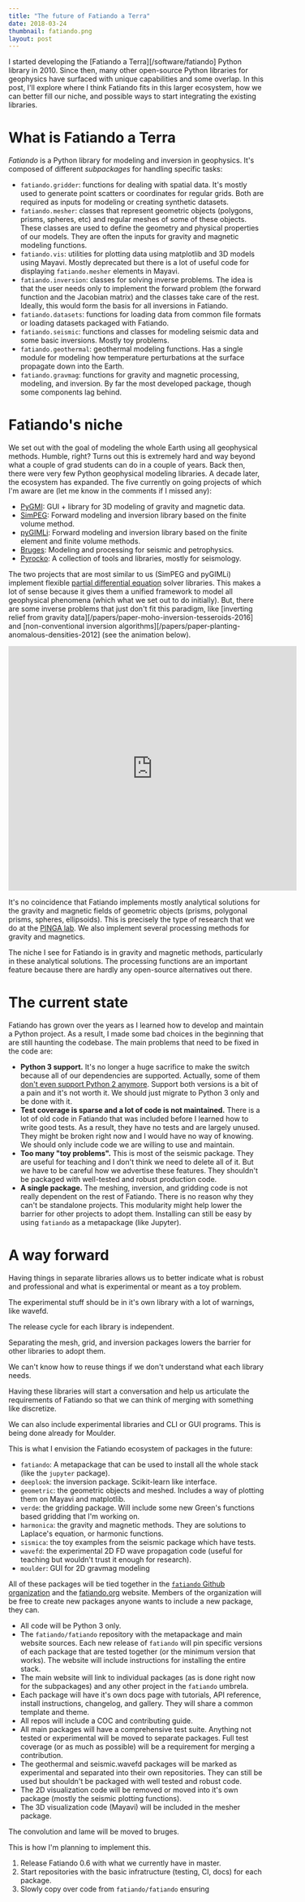 ```yaml
---
title: "The future of Fatiando a Terra"
date: 2018-03-24
thumbnail: fatiando.png
layout: post
---
```


I started developing the [Fatiando a Terra][/software/fatiando] Python library
in 2010.
Since then, many other open-source Python libraries for geophysics have
surfaced with unique capabilities and some overlap.
In this post, I'll explore where I think Fatiando fits in this larger
ecosystem, how we can better fill our niche, and possible ways to start
integrating the existing libraries.


# What is Fatiando a Terra

*Fatiando* is a Python library for modeling and inversion in geophysics.
It's composed of different *subpackages* for handling specific tasks:

* `fatiando.gridder`: functions for dealing with spatial data. It's mostly used
  to generate point scatters or coordinates for regular grids. Both are
  required as inputs for modeling or creating synthetic datasets.
* `fatiando.mesher`: classes that represent geometric objects (polygons,
  prisms, spheres, etc) and regular meshes of some of these objects. These
  classes are used to define the geometry and physical properties of our
  models. They are often the inputs for gravity and magnetic modeling
  functions.
* `fatiando.vis`: utilities for plotting data using matplotlib and 3D models
  using Mayavi. Mostly deprecated but there is a lot of useful code for
  displaying `fatiando.mesher` elements in Mayavi.
* `fatiando.inversion`: classes for solving inverse problems. The idea is that
  the user needs only to implement the forward problem (the forward function
  and the Jacobian matrix) and the classes take care of the rest. Ideally, this
  would form the basis for all inversions in Fatiando.
* `fatiando.datasets`: functions for loading data from common file formats or
  loading datasets packaged with Fatiando.
* `fatiando.seismic`: functions and classes for modeling seismic data and some
  basic inversions. Mostly toy problems.
* `fatiando.geothermal`: geothermal modeling functions. Has a single module for
  modeling how temperature perturbations at the surface propagate down into the
  Earth.
* `fatiando.gravmag`: functions for gravity and magnetic processing, modeling,
  and inversion. By far the most developed package, though some components lag
  behind.


# Fatiando's niche

We set out with the goal of modeling the whole Earth using all geophysical
methods.
Humble, right?
Turns out this is extremely hard and way beyond what a couple of grad students
can do in a couple of years.
Back then, there were very few Python geophysical modeling libraries.
A decade later, the ecosystem has expanded.
The five currently on going projects of which I'm aware are (let me
know in the comments if I missed any):

* [PyGMI](https://github.com/Patrick-Cole/pygmi): GUI + library for 3D modeling
  of gravity and magnetic data.
* [SimPEG](http://simpeg.xyz/): Forward modeling and inversion library based on
  the finite volume method.
* [pyGIMLi](https://www.pygimli.org/): Forward modeling and inversion library
  based on the finite element and finite volume methods.
* [Bruges](https://github.com/agile-geoscience/bruges): Modeling and processing
  for seismic and petrophysics.
* [Pyrocko](https://pyrocko.org): A collection of tools and libraries, mostly
  for seismology.

The two projects that are most similar to us (SimPEG and pyGIMLi) implement
flexible [partial differential equation](https://en.wikipedia.org/wiki/Partial_differential_equation)
solver libraries.
This makes a lot of sense because it gives them a unified framework to model
all geophysical phenomena (which what we set out to do initially).
But, there are some inverse problems that just don't fit this paradigm, like
[inverting relief from gravity data][/papers/paper-moho-inversion-tesseroids-2016]
and [non-conventional inversion algorithms][/papers/paper-planting-anomalous-densities-2012]
(see the animation below).

<div class="embed-responsive embed-responsive-16by9">
<iframe src="http://wl.figshare.com/articles/91469/embed?show_title=0"
width="568" height="481" frameborder="0"></iframe>
</div>

It's no coincidence that Fatiando implements mostly analytical solutions for
the gravity and magnetic fields of geometric objects (prisms, polygonal
prisms, spheres, ellipsoids).
This is precisely the type of research that we do at the [PINGA
lab](http://www.pinga-lab.org/).
We also implement several processing methods for gravity and magnetics.

The niche I see for Fatiando is in gravity and magnetic methods, particularly
in these analytical solutions.
The processing functions are an important feature because there are hardly any
open-source alternatives out there.


# The current state

Fatiando has grown over the years as I learned how to develop and maintain a
Python project.
As a result, I made some bad choices in the beginning that are still haunting
the codebase.
The main problems that need to be fixed in the code are:

* **Python 3 support.** It's no longer a huge sacrifice to make the switch
  because all of our dependencies are supported. Actually, some of them [don't
  even support Python 2 anymore](https://python3statement.org/). Support both
  versions is a bit of a pain and it's not worth it. We should just migrate to
  Python 3 only and be done with it.
* **Test coverage is sparse and a lot of code is not maintained.**
  There is a lot of old code in Fatiando that was included before I learned how
  to write good tests. As a result, they have no tests and are largely unused.
  They might be broken right now and I would have no way of knowing.
  We should only include code we are willing to use and maintain.
* **Too many "toy problems".** This is most of the seismic package. They are
  useful for teaching and I don't think we need to delete all of it. But we
  have to be careful how we advertise these features. They shouldn't be
  packaged with well-tested and robust production code.
* **A single package.** The meshing, inversion, and gridding code is not really
  dependent on the rest of Fatiando. There is no reason why they can't be
  standalone projects. This modularity might help lower the barrier for other
  projects to adopt them. Installing can still be easy by using `fatiando` as a
  metapackage (like Jupyter).



# A way forward

Having things in separate libraries allows us to better indicate what is robust
and professional and what is experimental or meant as a toy problem.

The experimental stuff should be in it's own library with a lot of warnings,
like wavefd.

The release cycle for each library is independent.


Separating the mesh, grid, and inversion packages lowers the barrier for other
libraries to adopt them.

We can't know how to reuse things if we don't understand what each library
needs.

Having these libraries will start a conversation and help us articulate the
requirements of Fatiando so that we can think of merging with something like
discretize.

We can also include experimental libraries and CLI or GUI programs.
This is being done already for Moulder.

This is what I envision the Fatiando ecosystem of packages in the future:

* `fatiando`: A metapackage that can be used to install all the whole stack
  (like the `jupyter` package).
* `deeplook`: the inversion package. Scikit-learn like interface.
* `geometric`: the geometric objects and meshed. Includes a way of plotting
  them on Mayavi and matplotlib.
* `verde`: the gridding package. Will include some new Green's functions based
  gridding that I'm working on.
* `harmonica`: the gravity and magnetic methods. They are solutions to
  Laplace's equation, or harmonic functions.
* `sismica`: the toy examples from the seismic package which have tests.
* `wavefd`: the experimental 2D FD wave propagation code (useful for teaching
  but wouldn't trust it enough for research).
* `moulder`: GUI for 2D gravmag modeling

All of these packages will be tied together in the
[`fatiando` Github organization](https://github.com/fatiando/)
and the [fatiando.org](http://www.fatiando.org/) website.
Members of the organization will be free to create new packages  anyone wants to include a new package, they can.


* All code will be Python 3 only.
* The `fatiando/fatiando` repository with the metapackage and main website
  sources. Each new release of `fatiando` will pin specific versions of each
  package that are tested together (or the minimum version that works).
  The website will include instructions for installing the entire stack.
* The main website will link to individual packages (as is done right now for
  the subpackages) and any other project in the `fatiando` umbrela.
* Each package will have it's own docs page with tutorials,
  API reference, install instructions, changelog, and gallery. They will share
  a common template and theme.
* All repos will include a COC and contributing guide.
* All main packages will have a comprehensive test suite. Anything not tested
  or experimental will be moved to separate packages. Full test coverage (or as
  much as possible) will be a requirement for merging a contribution.
* The geothermal and seismic.wavefd packages will be marked as experimental
  and separated into their own repositories. They can still be used but
  shouldn't be packaged with well tested and robust code.
* The 2D visualization code will be removed or moved into it's own package
  (mostly the seismic plotting functions).
* The 3D visualization code (Mayavi) will be included in the mesher package.



The convolution and lame will be moved to bruges.

This is how I'm planning to implement this.

1. Release Fatiando 0.6 with what we currently have in master.
2. Start repositories with the basic infratructure (testing, CI, docs) for each
   package.
3. Slowly copy over code from `fatiando/fatiando` ensuring
